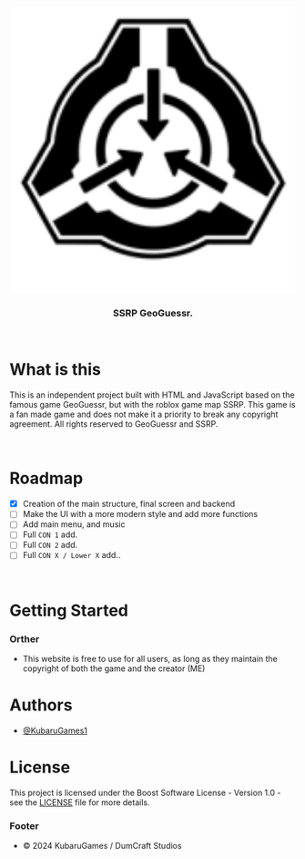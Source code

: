 <div align="center">
  <img alt="SSRP logo" src="imagenes/logo.png" width="500">

  ### SSRP GeoGuessr.</div>

&nbsp;

# What is this 
This is an independent project built with HTML and JavaScript based on the famous game GeoGuessr, but with the roblox game map SSRP. This game is a fan made game and does not make it a priority to break any copyright agreement. All rights reserved to GeoGuessr and SSRP.

&nbsp;

# Roadmap
- [x] Creation of the main structure, final screen and backend
- [ ] Make the UI with a more modern style and add more functions
- [ ] Add main menu, and music
- [ ] Full `CON 1` add.
- [ ] Full `CON 2` add.
- [ ] Full `CON X / Lower X` add..

&nbsp;

# Getting Started

### Orther
- This website is free to use for all users, as long as they maintain the copyright of both the game and the creator (ME)


# Authors
* [@KubaruGames1](https://github.com/KubaruGames1)

# License
This project is licensed under the Boost Software License - Version 1.0 - see the [LICENSE](LICENSE) file for more details.

### Footer
- © 2024 KubaruGames / DumCraft Studios
